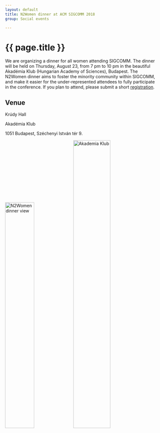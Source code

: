 ```yaml
---
layout: default
title: N2Women dinner at ACM SIGCOMM 2018
group: Social events

---
```




# {{ page.title }}
We are organizing a dinner for all women attending SIGCOMM. The dinner will be held on Thursday, August 23, from 7 pm to 10 pm in the beautiful Akadémia Klub (Hungarian Academy of Sciences), Budapest. The N2Women dinner aims to foster the minority community within SIGCOMM, and make it easier for the under-represented attendees to fully participate in the conference. If you plan to attend, please submit a short [registration](https://goo.gl/forms/aToMCA8rQw2MJkVg1).


## Venue
Krúdy Hall

Akadémia Klub

1051 Budapest, Széchenyi István tér 9.

<div class="imagetext">
    <img src="{{ site.baseurl }}/images/venue/n2women_2.jpg" style="width:43.4%;" alt="N2Women dinner view" />
    <img src="{{ site.baseurl }}/images/venue/krudy.jpg" style="width:49%;" alt="Akademia Klub" />
</div>